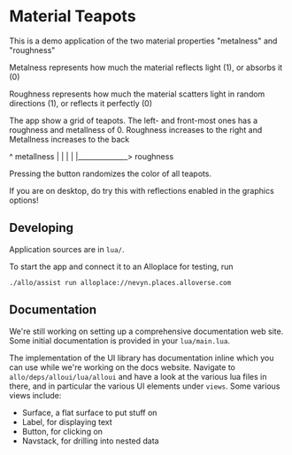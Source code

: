 # Material Teapots

This is a demo application of the two material properties "metalness" and "roughness"

Metalness represents how much the material reflects light (1), or absorbs it (0)

Roughness represents how much the material scatters light in random directions (1), or reflects it perfectly (0)

The app show a grid of teapots. The left- and front-most ones has a roughness and metallness of 0. 
Roughness increases to the right and Metallness increases to the back

^ metallness
|
|
|
|
|______________> roughness


Pressing the button randomizes the color of all teapots. 


If you are on desktop, do try this with reflections enabled in the graphics options!

## Developing

Application sources are in `lua/`.

To start the app and connect it to an Alloplace for testing, run

```
./allo/assist run alloplace://nevyn.places.alloverse.com
```

## Documentation

We're still working on setting up a comprehensive documentation web site. Some initial documentation
is provided in your `lua/main.lua`.

The implementation of the UI library has documentation inline which you can use while we're
working on the docs website. Navigate to `allo/deps/alloui/lua/alloui` and have a look at the various
lua files in there, and in particular the various UI elements under `views`. Some various views include:

* Surface, a flat surface to put stuff on
* Label, for displaying text
* Button, for clicking on
* Navstack, for drilling into nested data
